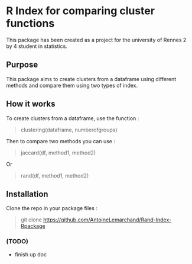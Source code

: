 # R Index for comparing cluster functions
This package has been created as a project for the university of Rennes 2 by 4 student in statistics.

## Purpose
This package aims to create clusters from a dataframe using different methods 
and compare them using two types of index.

## How it works
To create clusters from a dataframe, use the function :
> clustering(dataframe, numberofgroups)

Then to compare two methods you can use :

> jaccard(df, method1, method2)

Or

> rand(df, method1, method2)
## Installation

Clone the repo in your package files : 
> git clone https://github.com/AntoineLemarchand/Rand-Index-Rpackage


### (TODO)
- finish up doc
